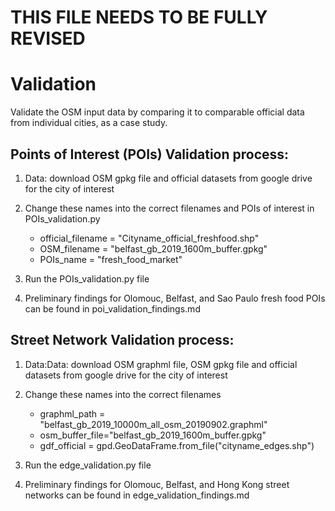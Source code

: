 # THIS FILE NEEDS TO BE FULLY REVISED

# Validation

Validate the OSM input data by comparing it to comparable official data from individual cities, as a case study.

## Points of Interest (POIs) Validation process:

  1. Data: download OSM gpkg file and official datasets from google drive for the city of interest

  2. Change these names into the correct filenames and POIs of interest in POIs_validation.py
      - official_filename = "Cityname_official_freshfood.shp"
      - OSM_filename = "belfast_gb_2019_1600m_buffer.gpkg"
      - POIs_name = "fresh_food_market"

  3. Run the POIs_validation.py file

  4. Preliminary findings for Olomouc, Belfast, and Sao Paulo fresh food POIs can be found in poi_validation_findings.md


## Street Network Validation process:

  1. Data:Data: download OSM graphml file, OSM gpkg file and official datasets from google drive for the city of interest

  2. Change these names into the correct filenames
      - graphml_path = "belfast_gb_2019_10000m_all_osm_20190902.graphml"
      - osm_buffer_file="belfast_gb_2019_1600m_buffer.gpkg"
      - gdf_official = gpd.GeoDataFrame.from_file("cityname_edges.shp")

  3. Run the edge_validation.py file

  4. Preliminary findings for Olomouc, Belfast, and Hong Kong street networks can be found in edge_validation_findings.md
